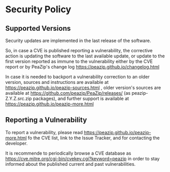 # Security Policy

## Supported Versions

Security updates are implemented in the last release of the software.

So, in case a CVE is published reporting a vulnerability, the corrective action is updating the software to the last available update, or update to the first version reported as immune to the vulnerability either by the CVE report or by PeaZip's change log https://peazip.github.io/changelog.html

In case it is needed to backport a vulnerability correction to an older version, sources and instructions are available at https://peazip.github.io/peazip-sources.html , older version's sources are available at https://github.com/peazip/PeaZip/releases/ (as peazip-Z.Y.Z.src.zip
packages), and further support is available at https://peazip.github.io/peazip-more.html  

## Reporting a Vulnerability

To report a vulnerability, please read https://peazip.github.io/peazip-more.html fo the CVE list, link to the Issue Tracker, and for contacting the developer.

It is recommende to periodically browse a CVE database as https://cve.mitre.org/cgi-bin/cvekey.cgi?keyword=peazip in order to stay informed about the published current and past vulnerabilities.
